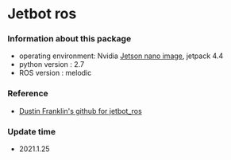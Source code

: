 # Jetbot ros

### Information about this package

  - operating environment: Nvidia [Jetson nano image](https://developer.nvidia.com/jetson-nano-sd-card-image), jetpack 4.4 
  - python version : 2.7
  - ROS version : melodic

### Reference

  - [Dustin Franklin's github for jetbot_ros](https://github.com/dusty-nv/jetbot_ros)

### Update time

  - 2021.1.25
